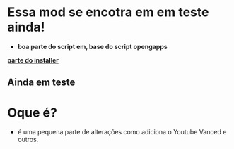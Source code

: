# Essa mod se encotra em em teste ainda!
* **boa parte do script em, base do script opengapps**

**[parte do installer](https://github.com/opengapps/opengapps/blob/master/scripts/templates/installer.sh)**
## Ainda em teste

# Oque é?
 * é uma pequena parte de alterações como adiciona o Youtube Vanced e outros.
